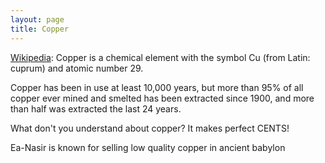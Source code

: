 ```yaml
---
layout: page
title: Copper
---
```


[Wikipedia](https://en.wikipedia.org/wiki/Copper): Copper is a chemical element with the symbol Cu (from Latin: cuprum) and atomic number 29.

Copper has been in use at least 10,000 years, but more than 95% of all copper ever mined and smelted has been extracted since 1900, and more than half was extracted the last 24 years.

What don't you understand about copper? It makes perfect CENTS!

Ea-Nasir is known for selling low quality copper in ancient babylon